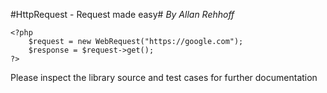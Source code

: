 #HttpRequest - Request made easy#
_By Allan Rehhoff_

```
<?php
	$request = new WebRequest("https://google.com");
	$response = $request->get();
?>
```

Please inspect the library source and test cases for further documentation